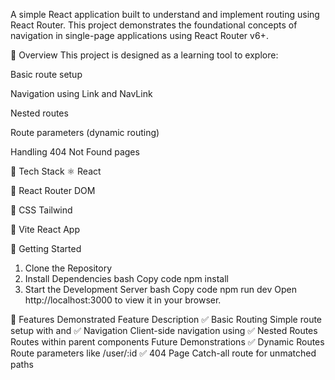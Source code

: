 A simple React application built to understand and implement routing using React Router. This project demonstrates the foundational concepts of navigation in single-page applications using React Router v6+.

📌 Overview
This project is designed as a learning tool to explore:

Basic route setup

Navigation using Link and NavLink

Nested routes

Route parameters (dynamic routing)

Handling 404 Not Found pages

🧰 Tech Stack
⚛️ React

🚦 React Router DOM

💅 CSS Tailwind

🔧 Vite  React App


🚀 Getting Started
1. Clone the Repository
2. Install Dependencies
bash
Copy code
npm install
3. Start the Development Server
bash
Copy code
npm run dev 
Open http://localhost:3000 to view it in your browser.

🧪 Features Demonstrated
Feature	Description
✅ Basic Routing	Simple route setup with <Routes> and <Route>
✅ Navigation	Client-side navigation using <Link>
✅ Nested Routes	Routes within parent components
Future Demonstrations
✅ Dynamic Routes	Route parameters like /user/:id
✅ 404 Page	Catch-all route for unmatched paths
